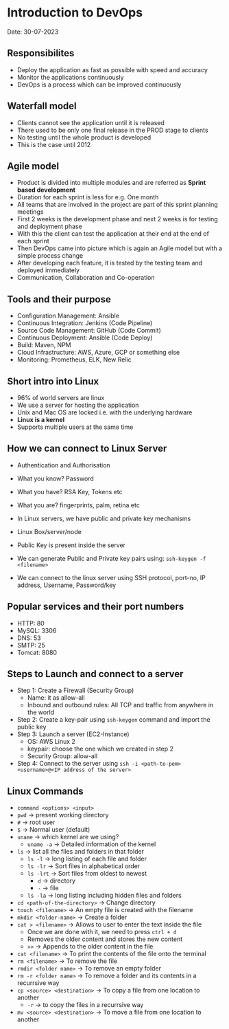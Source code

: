 # Introduction to DevOps

Date: 30-07-2023

## Responsibilites

- Deploy the application as fast as possible with speed and accuracy
- Monitor the applications continuously
- DevOps is a process which can be improved continuously

## Waterfall model

- Clients cannot see the application until it is released
- There used to be only one final release in the PROD stage to clients
- No testing until the whole product is developed
- This is the case until 2012

## Agile model

- Product is divided into multiple modules and are referred as **Sprint based development**
- Duration for each sprint is less for e.g. One month
- All teams that are involved in the project are part of this sprint planning meetings
- First 2 weeks is the development phase and next 2 weeks is for testing and deployment phase
- With this the client can test the application at their end at the end of each sprint
- Then DevOps came into picture which is again an Agile model but with a simple process change
- After developing each feature, it is tested by the testing team and deployed immediately
- Communication, Collaboration and Co-operation

## Tools and their purpose

- Configuration Management: Ansible
- Continuous Integration: Jenkins (Code Pipeline)
- Source Code Management: GitHub (Code Commit)
- Continuous Deployment: Ansible (Code Deploy)
- Build: Maven, NPM
- Cloud Infrastructure: AWS, Azure, GCP or something else
- Monitoring: Prometheus, ELK, New Relic

## Short intro into Linux

- 96% of world servers are linux
- We use a server for hosting the application
- Unix and Mac OS are locked i.e. with the underlying hardware
- **Linux is a kernel**
- Supports multiple users at the same time

## How we can connect to Linux Server

- Authentication and Authorisation
- What you know? Password
- What you have? RSA Key, Tokens etc
- What you are? fingerprints, palm, retina etc

- In Linux servers, we have public and private key mechanisms
- Linux Box/server/node
- Public Key is present inside the server
- We can generate Public and Private key pairs using: `ssh-keygen -f <filename>`
- We can connect to the linux server using SSH protocol, port-no, IP address, Username, Password/key

## Popular services and their port numbers

- HTTP: 80
- MySQL: 3306
- DNS: 53
- SMTP: 25
- Tomcat: 8080

## Steps to Launch and connect to a server

- Step 1: Create a Firewall (Security Group)
  - Name: it as allow-all
  - Inbound and outbound rules: All TCP and traffic from anywhere in the world
- Step 2: Create a key-pair using `ssh-keygen` command and import the public key
- Step 3: Launch a server (EC2-Instance)
  - OS: AWS Linux 2
  - keypair: choose the one which we created in step 2
  - Security Group: allow-all
- Step 4: Connect to the server using `ssh -i <path-to-pem> <username>@<IP address of the server>`

## Linux Commands

- `command <options> <input>`
- `pwd` -> present working directory
- `#` -> root user
- `$` -> Normal user (default)
- `uname` -> which kernel are we using?
  - `uname -a` -> Detailed information of the kernel
- `ls` -> list all the files and folders in that folder
  - `ls -l` -> long listing of each file and folder
  - `ls -lr` -> Sort files in alphabetical order
  - `ls -lrt` -> Sort files from oldest to newest
    - `d` -> directory
    - `-` -> file
  - `ls -la` -> long listing including hidden files and folders
- `cd <path-of-the-directory>` -> Change directory
- `touch <filename>` -> An empty file is created with the filename
- `mkdir <folder-name>` -> Create a folder
- `cat > <filename>` -> Allows to user to enter the text inside the file
  - Once we are done with it, we need to press `ctrl + d`
  - Removes the older content and stores the new content
  - `>>` -> Appends to the older content in the file
- `cat <filename>` -> To print the contents of the file onto the terminal
- `rm <filename>`  -> To remove the file
- `rmdir <folder name>`  -> To remove an empty folder
- `rm -r <folder name>`  -> To remove a folder and its contents in a recurrsive way
- `cp <source> <destination>` -> To copy a file from one location to another
  - `-r` -> to copy the files in a recurrsive way
- `mv <source> <destination>` -> To move a file from one location to another
